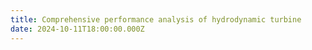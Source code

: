 ```yaml
---
title: Comprehensive performance analysis of hydrodynamic turbine
date: 2024-10-11T18:00:00.000Z
---
```


